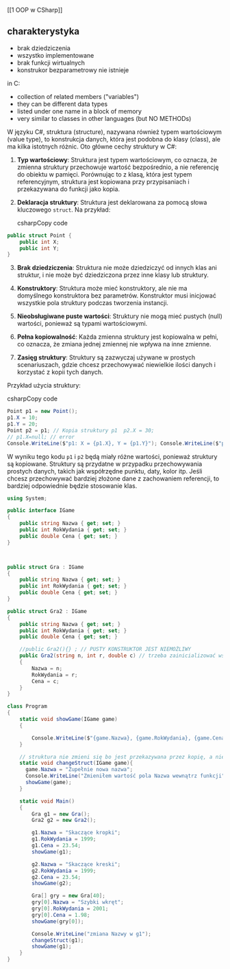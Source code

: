 [[1 OOP w CSharp]]

## charakterystyka
- brak dziedziczenia
- wszystko implementowane
- brak funkcji wirtualnych
- konstrukor bezparametrowy nie istnieje



in C:
- collection of related members ("variables")
- they can be different data types
- listed under one name in a block of memory
- very similar to classes in other languages (but NO METHODs)



W języku C#, struktura (structure), nazywana również typem wartościowym (value type), to konstrukcja danych, która jest podobna do klasy (class), ale ma kilka istotnych różnic. Oto główne cechy struktury w C#:

1. **Typ wartościowy**: Struktura jest typem wartościowym, co oznacza, że zmienna struktury przechowuje wartość bezpośrednio, a nie referencję do obiektu w pamięci. Porównując to z klasą, która jest typem referencyjnym, struktura jest kopiowana przy przypisaniach i przekazywana do funkcji jako kopia.
    
2. **Deklaracja struktury**: Struktura jest deklarowana za pomocą słowa kluczowego `struct`. Na przykład:
    
    csharpCopy code
```c#
public struct Point {     
	public int X;     
	public int Y; 
}    
```
  
    
3. **Brak dziedziczenia**: Struktura nie może dziedziczyć od innych klas ani struktur, i nie może być dziedziczona przez inne klasy lub struktury.
    
4. **Konstruktory**: Struktura może mieć konstruktory, ale nie ma domyślnego konstruktora bez parametrów. Konstruktor musi inicjować wszystkie pola struktury podczas tworzenia instancji.
    
5. **Nieobsługiwane puste wartości**: Struktury nie mogą mieć pustych (null) wartości, ponieważ są typami wartościowymi.
    
6. **Pełna kopiowalność**: Każda zmienna struktury jest kopiowalna w pełni, co oznacza, że zmiana jednej zmiennej nie wpływa na inne zmienne.
    
7. **Zasięg struktury**: Struktury są zazwyczaj używane w prostych scenariuszach, gdzie chcesz przechowywać niewielkie ilości danych i korzystać z kopii tych danych.
    

Przykład użycia struktury:

csharpCopy code

```C#
Point p1 = new Point(); 
p1.X = 10; 
p1.Y = 20;  
Point p2 = p1; // Kopia struktury p1  p2.X = 30; 
// p1.X=null; // error
Console.WriteLine($"p1: X = {p1.X}, Y = {p1.Y}"); Console.WriteLine($"p2: X = {p2.X}, Y = {p2.Y}");
```
W wyniku tego kodu `p1` i `p2` będą miały różne wartości, ponieważ struktury są kopiowane. Struktury są przydatne w przypadku przechowywania prostych danych, takich jak współrzędne punktu, daty, kolor itp. Jeśli chcesz przechowywać bardziej złożone dane z zachowaniem referencji, to bardziej odpowiednie będzie stosowanie klas.

```c#
using System;

public interface IGame
{
    public string Nazwa { get; set; }
    public int RokWydania { get; set; }
    public double Cena { get; set; }
}



public struct Gra : IGame
{
    public string Nazwa { get; set; }
    public int RokWydania { get; set; }
    public double Cena { get; set; }
}

public struct Gra2 : IGame
{
    public string Nazwa { get; set; }
    public int RokWydania { get; set; }
    public double Cena { get; set; }

    //public Gra2(){} ; // PUSTY KONSTRUKTOR JEST NIEMOŻLIWY
    public Gra2(string n, int r, double c) // trzeba zainicializować wszytkie pola
    {
        Nazwa = n;
        RokWydania = r;
        Cena = c;
    }
}

class Program
{
    static void showGame(IGame game)
    {

        Console.WriteLine($"{game.Nazwa}, {game.RokWydania}, {game.Cena}");
    }

    // struktura nie zmieni się bo jest przekazywana przez kopię, a nie referencje
    static void changeStruct(IGame game){
      game.Nazwa = "Zupełnie nowa nazwa";
      Console.WriteLine("Zmieniłem wartość pola Nazwa wewnątrz funkcji");
      showGame(game);
    }

    static void Main()
    {
        Gra g1 = new Gra();
        Gra2 g2 = new Gra2();

        g1.Nazwa = "Skaczące kropki";
        g1.RokWydania = 1999;
        g1.Cena = 23.54;
        showGame(g1);

        g2.Nazwa = "Skaczące kreski";
        g2.RokWydania = 1999;
        g2.Cena = 23.54;
        showGame(g2);

        Gra[] gry = new Gra[40];
        gry[0].Nazwa = "Szybki wkręt";
        gry[0].RokWydania = 2001;
        gry[0].Cena = 1.98;
        showGame(gry[0]);

        Console.WriteLine("zmiana Nazwy w g1");
        changeStruct(g1);
        showGame(g1);
    }
}
```






